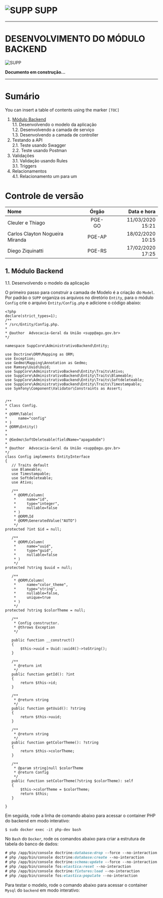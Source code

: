 ![SUPP](../images/SUPP_logo.jpg) **SUPP**
=======
---
  
# DESENVOLVIMENTO DO MÓDULO BACKEND
  
  ![SUPP](../images/EmConstrucao.png)
  
  **Documento em construção…**
  
---

# Sumário
You can insert a table of contents using the marker `[TOC]`
1. [Módulo Backend](#modulobackend)  
1.1. Desenvolvendo o modelo da aplicação  
1.2. Desenvolvendo a camada de serviço  
1.3. Desenvolvendo a camada de controller  
2. Testando a API  
2.1. Teste usando Swagger  
2.2. Teste usando Postman 
3. Validações  
3.1. Validação usando Rules  
3.1. Triggers  
4. Relacionamentos  
4.1. Relacionamento um para um  

# Controle de versão
  
  Nome | Órgão | Data e hora
  :--------- | :------: | -------:
  Cleuler e Thiago | PGE-GO | 11/03/2020 15:21
  Carlos Clayton Nogueira Miranda | PGE-AP | 18/02/2020 10:15
  Diego Ziquinatti | PGE-RS | 17/02/2020 17:25
  
  
## 1.	**Módulo Backend** <a name="modulobackend"></a>  
1.1.	Desenvolvendo o modelo da aplicação  

O primeiro passo para construir a camada de Modelo é a criação do `Model`.
Por padrão o `SUPP` organiza os arquivos no diretório `Entity`,
para o módulo `Config` crie o arquivo  `Entity/Config.php`
e adicione o código abaixo:
  
```injectablephp
<?php
declare(strict_types=1);
/**
* /src/Entity/Config.php.
*
* @author  Advocacia-Geral da União <supp@agu.gov.br>
*/

namespace SuppCore\AdministrativoBackend\Entity;

use Doctrine\ORM\Mapping as ORM;
use Exception;
use Gedmo\Mapping\Annotation as Gedmo;
use Ramsey\Uuid\Uuid;
use SuppCore\AdministrativoBackend\Entity\Traits\Ativo;
use SuppCore\AdministrativoBackend\Entity\Traits\Blameable;
use SuppCore\AdministrativoBackend\Entity\Traits\Softdeleteable;
use SuppCore\AdministrativoBackend\Entity\Traits\Timestampable;
use Symfony\Component\Validator\Constraints as Assert;


/**
* Class Config.
*
* @ORM\Table(
*     name="config"
* )
* @ORM\Entity()
*
*
* @Gedmo\SoftDeleteable(fieldName="apagadoEm")
*
* @author  Advocacia-Geral da União <supp@agu.gov.br>
*/
class Config implements EntityInterface
{
   // Traits default
   use Blameable;
   use Timestampable;
   use Softdeleteable;
   use Ativo;

   /**
    * @ORM\Column(
    *     name="id",
    *     type="integer",
    *     nullable=false
    * )
    * @ORM\Id
    * @ORM\GeneratedValue("AUTO")
    */
protected ?int $id = null;

   /**
    * @ORM\Column(
    *     name="uuid",
    *     type="guid",
    *     nullable=false
    * )
    */
protected ?string $uuid = null;

   /**
    * @ORM\Column(
    *     name="color_theme",
    *     type="string",
    *     nullable=false,
    *     unique=true
    * )
    */
protected ?string $colorTheme = null;

   /**
    * Config constructor.
    * @throws Exception
    */

   public function __construct()
   {
       $this->uuid = Uuid::uuid4()->toString();
   }

   /**
    * @return int
    */
   public function getId(): ?int
   {
       return $this->id;
   }

   /**
    * @return string
    */
   public function getUuid(): ?string
   {
       return $this->uuid;
   }

   /**
    * @return string
    */
   public function getColorTheme(): ?string
   {
       return $this->colorTheme;
   }

   /**
    * @param string|null $colorTheme
    * @return Config
    */
   public function setColorTheme(?string $colorTheme): self
   {
       $this->colorTheme = $colorTheme;
       return $this;
   }

}
```
  
Em seguida, rode a linha de comando abaixo para acessar o container PHP
do backend em modo interativo:  
  
```css
$ sudo docker exec -it php-dev bash
```
  
No `Bash` do `Docker`, rode os comandos abaixo para criar
a estrutura de tabela do banco de dados:  
  
```css
# php /app/bin/console doctrine:database:drop --force --no-interaction
# php /app/bin/console doctrine:database:create --no-interaction
# php /app/bin/console doctrine:schema:update --force --no-interaction
# php /app/bin/console fos:elastica:reset --no-interaction
# php /app/bin/console doctrine:fixtures:load --no-interaction
# php /app/bin/console fos:elastica:populate --no-interaction
```
  
Para testar o modelo, rode o comando abaixo para acessar o container `Mysql`
do `backend` em modo interativo:  
  






  
  


